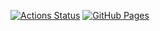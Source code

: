 [![Actions Status](https://github.com/ngtkana/ac-adapter/workflows/verify/badge.svg)](https://github.com/ngtkana/ac-adapter/actions) [![GitHub Pages](https://img.shields.io/static/v1?label=GitHub+Pages&message=+&color=brightgreen&logo=github)](https://ngtkana.github.io/ac-adapter/)
